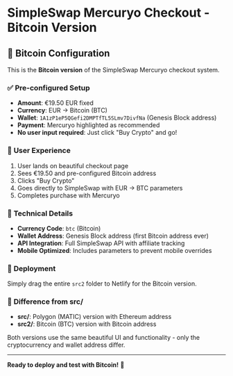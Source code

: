 # SimpleSwap Mercuryo Checkout - Bitcoin Version

## 🎯 **Bitcoin Configuration**

This is the **Bitcoin version** of the SimpleSwap Mercuryo checkout system.

### ✅ **Pre-configured Setup**
- **Amount**: €19.50 EUR fixed
- **Currency**: EUR → Bitcoin (BTC) 
- **Wallet**: `1A1zP1eP5QGefi2DMPTfTL5SLmv7DivfNa` (Genesis Block address)
- **Payment**: Mercuryo highlighted as recommended
- **No user input required**: Just click "Buy Crypto" and go!

### 🚀 **User Experience**
1. User lands on beautiful checkout page
2. Sees €19.50 and pre-configured Bitcoin address
3. Clicks "Buy Crypto" 
4. Goes directly to SimpleSwap with EUR → BTC parameters
5. Completes purchase with Mercuryo

### 🔧 **Technical Details**
- **Currency Code**: `btc` (Bitcoin)
- **Wallet Address**: Genesis Block address (first Bitcoin address ever)
- **API Integration**: Full SimpleSwap API with affiliate tracking
- **Mobile Optimized**: Includes parameters to prevent mobile overrides

### 📁 **Deployment**
Simply drag the entire `src2` folder to Netlify for the Bitcoin version.

### 🔀 **Difference from src/**
- **src/**: Polygon (MATIC) version with Ethereum address
- **src2/**: Bitcoin (BTC) version with Bitcoin address

Both versions use the same beautiful UI and functionality - only the cryptocurrency and wallet address differ.

---

**Ready to deploy and test with Bitcoin!** 🎉